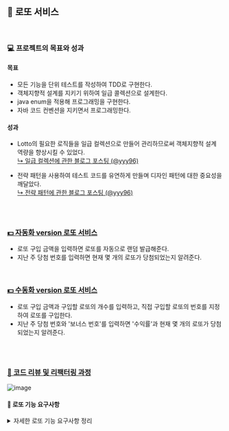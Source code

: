 <br>

## 🎡 로또 서비스
<br>

### 💻 프로젝트의 목표와 성과
#### 목표
- 모든 기능을 단위 테스트를 작성하여 TDD로 구현한다.
- 객체지향적 설계를 지키기 위하여 일급 콜렉션으로 설계한다.
- java enum을 적용해 프로그래밍을 구현한다.
- 자바 코드 컨벤션을 지키면서 프로그래밍한다.

#### 성과
- Lotto의 필요한 로직들을 일급 컬렉션으로 만들어 관리하므로써 객체지향적 설계 역량을 향상시킬 수 있었다. <br>
  [↳ 일급 컬렉션에 관한 블로그 포스팅 (@yyy96)](https://velog.io/@yyy96/FirstClassCollection)
  
- 전략 패턴을 사용하여 테스트 코드를 유연하게 만들며 디자인 패턴에 대한 중요성을 깨달았다. <br>
  [↳ 전략 패턴에 관한 블로그 포스팅 (@yyy96)](https://velog.io/@yyy96/FirstClassCollection)
<br>
<br>

### [💵 자동화 version 로또 서비스](https://github.com/yyy96/oop-lotto-service/tree/yeon)
- 로또 구입 금액을 입력하면 로또를 자동으로 랜덤 발급해준다.
- 지난 주 당첨 번호를 입력하면 현재 몇 개의 로또가 당첨되었는지 알려준다.
<br>

### [💵 수동화 version 로또 서비스](https://github.com/yyy96/oop-lotto-service/tree/lotto3)
- 로또 구입 금액과 구입할 로또의 개수를 입력하고, 직접 구입할 로또의 번호를 지정하여 로또를 구입한다.
- 지난 주 당첨 번호와 '보너스 번호'를 입력하면 '수익률'과 현재 몇 개의 로또가 당첨되었는지 알려준다.
<br>
<br>

### [📝 코드 리뷰 및 리팩터링 과정](https://github.com/next-step/java-lotto/pulls?q=is%3Apr+is%3Aclosed+author%3Ayyy96)
![image](https://user-images.githubusercontent.com/65826145/196030991-45ef6f92-786a-44bb-9994-76d8c0e164df.png)


#### 📖 로또 기능 요구사항

<details>
<summary>자세한 로또 기능 요구사항 정리</summary>
<div markdown="1">       

<br>

1. 구입 금액을 입력받는다 `(input_view)`
2. **(추가기능)** 수동으로 구입할 로또 수를 입력받는다 `(input_view)`
3. 로또 1장당 가격은 1000원이다. `(lottoPrice)`
4. **(추가기능)** 구입 금액보다 구매할 로또 수가 많은 경우  *Exception* 발생 `(lottoPrice)`
5. **(추가기능)** 수동으로 구매할 로또 번호들을 입력받는다 `(input_view)`
6. **(추가기능)** 수동으로 구매한 로또 번호들이 1~45 사이의 범위를 벗어날 경우 *Exception* 발생  `(lotto)`
7. **(추가기능)** 구입금액에서 수동으로 구입한 로또를 제외한 금액의 액수만큼 자동의 로또가 추가적으로 발급된다. 
8. 자동 로또의 숫자 범위를 Collections.shuffle( ) 메소드를 통해 섞는다. `(lottoGenerator)`
9. 자동 로또 1장당 총 6개의 숫자를 발급받는다. `(lottoGenerator)`
10. 자동 로또의 숫자들은 Collection.sort( ) 메소드를 통해 정렬시킨다. `(lottoGenerator)`
11. **(추가기능)** 자동으로 구매한 로또들의 범위가 벗어날 경우 *Exception* 발생 `(lotto)`
12. 수동 및 자동으로 구매한 로또들을 보여준다 `(print_view)`
13. 지난 주 당첨 번호 숫자를 ',' 기준으로 6개를 String으로 입력받는다 `(input_view)`
14. 입력받은 당첨번호 String을 ','를 기준으로 split 하여 List에 담아둔다. `(input_view)`
15. 보너스 볼을 입력받는다.  `(input_view)` 
16. 만약 범위 안의 숫자를 입력하지 않으면 *Exception* 발생 `(lottoAnswer)`
17. 보너스 볼의 숫자 범위를 확인하고 아닐 경우 *Exception* 발생 `(lottoAnswer)`
18. 모든 로또를 돌며 1장의 로또에서 당첨 번호가 몇 개가 일치하는지를 확인한다 `(lotto)`
19. 5개를 일치하였을 경우, 보너스 볼이 일치 하였는지 확인한다 `(lottoAnswer)`
20. 로또의 당첨 번호 개수를 업데이트 해준다 `(lotto)`
21. 3~6개(+보너스 추가 일치) 일치한 로또들의 개수를 출력한다. `(print_view)`
22. 3~6개(+보너스 추가 일치) 일치한 로또들의 당첨 금액을 계산한다. `(lottoTickets)`
23. 당첨 금액 / 구입 금액 으로 총 수익률을 계산한다. `(lottoTickets)`
24. 총 수익률을 출력한다. `(print_view)`

<br>

</div>
</details>
